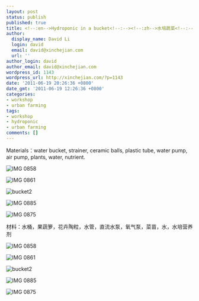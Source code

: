 ```yaml
---
layout: post
status: publish
published: true
title: <!--:en-->Hydroponic in a bucket<!--:--><!--:zh-->水培蔬菜<!--:-->
author:
  display_name: David Li
  login: david
  email: david@xinchejian.com
  url: ''
author_login: david
author_email: david@xinchejian.com
wordpress_id: 1143
wordpress_url: http://xinchejian.com/?p=1143
date: '2011-06-19 20:26:36 +0800'
date_gmt: '2011-06-19 12:26:36 +0800'
categories:
- workshop
- urban farming
tags:
- workshop
- hydroponic
- urban farming
comments: []
---
```

<p><!--:en-->Materials：water bucket, strainer, ceramic balls, plastic tube, water pump, air pump, plants, water, nutrient. </p>
<p><img style="display:block; margin-left:auto; margin-right:auto;" src="http://xinchejian.com/wp-content/uploads/2011/06/IMG_0858.jpg" alt="IMG 0858" title="IMG_0858.JPG" border="0"/></p></p>
<p><img style="display:block; margin-left:auto; margin-right:auto;" src="http://xinchejian.com/wp-content/uploads/2011/06/IMG_0861.jpg" alt="IMG 0861" title="IMG_0861.JPG" border="0"/></p></p>
<p><img style="display:block; margin-left:auto; margin-right:auto;" src="http://xinchejian.com/wp-content/uploads/2011/06/bucket2.jpg" alt="bucket2" title="bucket2.JPG" border="0"/></p></p>
<p><img style="display:block; margin-left:auto; margin-right:auto;" src="http://xinchejian.com/wp-content/uploads/2011/06/IMG_0885.jpg" alt="IMG 0885" title="IMG_0885.jpg" border="0"/></p></p>
<p><img style="display:block; margin-left:auto; margin-right:auto;" src="http://xinchejian.com/wp-content/uploads/2011/06/IMG_0875.jpg" alt="IMG 0875" title="IMG_0875.jpg" border="0"/></p><!--:--><!--:zh-->材料：水桶，果蔬箩，花卉陶粒，水管，直流水泵，氧气泵，菜苗，水，水培营养剂</p>
<p><img style="display:block; margin-left:auto; margin-right:auto;" src="http://xinchejian.com/wp-content/uploads/2011/06/IMG_0858.jpg" alt="IMG 0858" title="IMG_0858.JPG" border="0"/></p></p>
<p><img style="display:block; margin-left:auto; margin-right:auto;" src="http://xinchejian.com/wp-content/uploads/2011/06/IMG_0861.jpg" alt="IMG 0861" title="IMG_0861.JPG" border="0"/></p></p>
<p><img style="display:block; margin-left:auto; margin-right:auto;" src="http://xinchejian.com/wp-content/uploads/2011/06/bucket2.jpg" alt="bucket2" title="bucket2.JPG" border="0"/></p></p>
<p><img style="display:block; margin-left:auto; margin-right:auto;" src="http://xinchejian.com/wp-content/uploads/2011/06/IMG_0885.jpg" alt="IMG 0885" title="IMG_0885.jpg" border="0"/></p></p>
<p><img style="display:block; margin-left:auto; margin-right:auto;" src="http://xinchejian.com/wp-content/uploads/2011/06/IMG_0875.jpg" alt="IMG 0875" title="IMG_0875.jpg" border="0"/></p><!--:--></p>

